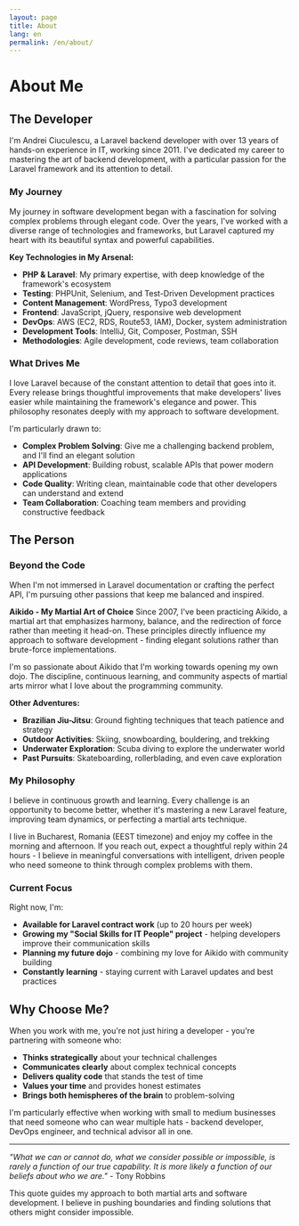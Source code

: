 ```yaml
---
layout: page
title: About
lang: en
permalink: /en/about/
---
```


# About Me

## The Developer

I'm Andrei Ciuculescu, a Laravel backend developer with over 13 years of hands-on experience in IT, working since 2011. I've dedicated my career to mastering the art of backend development, with a particular passion for the Laravel framework and its attention to detail.

### My Journey

My journey in software development began with a fascination for solving complex problems through elegant code. Over the years, I've worked with a diverse range of technologies and frameworks, but Laravel captured my heart with its beautiful syntax and powerful capabilities.

**Key Technologies in My Arsenal:**
- **PHP & Laravel**: My primary expertise, with deep knowledge of the framework's ecosystem
- **Testing**: PHPUnit, Selenium, and Test-Driven Development practices
- **Content Management**: WordPress, Typo3 development
- **Frontend**: JavaScript, jQuery, responsive web development
- **DevOps**: AWS (EC2, RDS, Route53, IAM), Docker, system administration
- **Development Tools**: IntelliJ, Git, Composer, Postman, SSH
- **Methodologies**: Agile development, code reviews, team collaboration

### What Drives Me

I love Laravel because of the constant attention to detail that goes into it. Every release brings thoughtful improvements that make developers' lives easier while maintaining the framework's elegance and power. This philosophy resonates deeply with my approach to software development.

I'm particularly drawn to:
- **Complex Problem Solving**: Give me a challenging backend problem, and I'll find an elegant solution
- **API Development**: Building robust, scalable APIs that power modern applications
- **Code Quality**: Writing clean, maintainable code that other developers can understand and extend
- **Team Collaboration**: Coaching team members and providing constructive feedback

## The Person

### Beyond the Code

When I'm not immersed in Laravel documentation or crafting the perfect API, I'm pursuing other passions that keep me balanced and inspired.

**Aikido - My Martial Art of Choice**
Since 2007, I've been practicing Aikido, a martial art that emphasizes harmony, balance, and the redirection of force rather than meeting it head-on. These principles directly influence my approach to software development - finding elegant solutions rather than brute-force implementations.

I'm so passionate about Aikido that I'm working towards opening my own dojo. The discipline, continuous learning, and community aspects of martial arts mirror what I love about the programming community.

**Other Adventures:**
- **Brazilian Jiu-Jitsu**: Ground fighting techniques that teach patience and strategy
- **Outdoor Activities**: Skiing, snowboarding, bouldering, and trekking
- **Underwater Exploration**: Scuba diving to explore the underwater world
- **Past Pursuits**: Skateboarding, rollerblading, and even cave exploration

### My Philosophy

I believe in continuous growth and learning. Every challenge is an opportunity to become better, whether it's mastering a new Laravel feature, improving team dynamics, or perfecting a martial arts technique.

I live in Bucharest, Romania (EEST timezone) and enjoy my coffee in the morning and afternoon. If you reach out, expect a thoughtful reply within 24 hours - I believe in meaningful conversations with intelligent, driven people who need someone to think through complex problems with them.

### Current Focus

Right now, I'm:
- **Available for Laravel contract work** (up to 20 hours per week)
- **Growing my "Social Skills for IT People" project** - helping developers improve their communication skills
- **Planning my future dojo** - combining my love for Aikido with community building
- **Constantly learning** - staying current with Laravel updates and best practices

## Why Choose Me?

When you work with me, you're not just hiring a developer - you're partnering with someone who:

- **Thinks strategically** about your technical challenges
- **Communicates clearly** about complex technical concepts
- **Delivers quality code** that stands the test of time
- **Values your time** and provides honest estimates
- **Brings both hemispheres of the brain** to problem-solving

I'm particularly effective when working with small to medium businesses that need someone who can wear multiple hats - backend developer, DevOps engineer, and technical advisor all in one.

---

*"What we can or cannot do, what we consider possible or impossible, is rarely a function of our true capability. It is more likely a function of our beliefs about who we are."* - Tony Robbins

This quote guides my approach to both martial arts and software development. I believe in pushing boundaries and finding solutions that others might consider impossible.